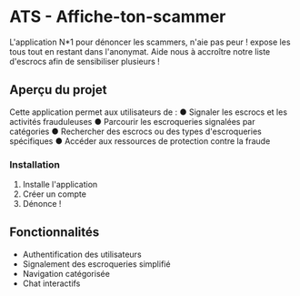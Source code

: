 # ATS - Affiche-ton-scammer

L'application N*1 pour dénoncer les scammers, n'aie pas peur ! expose les tous tout en restant dans l'anonymat. Aide nous à accroître notre liste d'escrocs afin de sensibiliser plusieurs !

## Aperçu du projet

Cette application permet aux utilisateurs de : 
● Signaler les escrocs et les activités frauduleuses 
● Parcourir les escroqueries signalées par catégories 
● Rechercher des escrocs ou des types d'escroqueries spécifiques 
● Accéder aux ressources de protection contre la fraude

### Installation

1. Installe l'application
2. Créer un compte
3. Dénonce !

## Fonctionnalités

- Authentification des utilisateurs 
- Signalement des escroqueries simplifié
- Navigation catégorisée
- Chat interactifs

